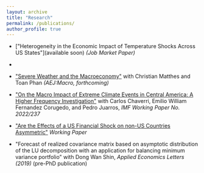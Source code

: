 ```yaml
---
layout: archive
title: "Research"
permalink: /publications/
author_profile: true
---
```

*    ["Heterogeneity in the Economic Impact of Temperature Shocks Across US States"](available soon) _(Job Market Paper)_
*    
*    ["Severe Weather and the Macroeconomy"](https://hskim27.github.io/files/weather_2024.pdf) with Christian Matthes and Toan Phan _(AEJ:Macro, forthcoming)_

*    ["On the Macro Impact of Extreme Climate Events in Central America: A Higher Frequency Investigation"](https://www.imf.org/en/Publications/WP/Issues/2022/12/02/On-the-Macro-Impact-of-Extreme-Climate-Events-in-Central-America-A-Higher-Frequency-526284) with Carlos Chaverri, Emilio William Fernandez Corugedo, and Pedro Juarros, _IMF Working Paper No. 2022/237_ 

*    ["Are the Effects of a US Financial Shock on non-US Countries Asymmetric"](https://hskim27.github.io/files/us_financial_shock_asymmetric.pdf)  _Working Paper_


* "Forecast of realized covariance matrix based on asymptotic distribution of the LU decomposition with an application for balancing minimum variance portfolio" with Dong Wan Shin, _Applied Economics Letters (2019)_ (pre-PhD publication)
